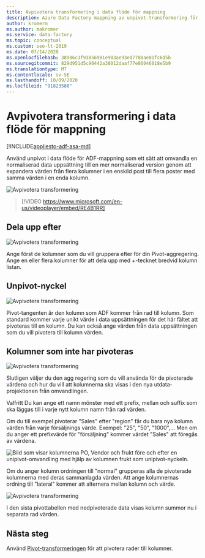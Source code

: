 ```yaml
---
title: Avpivotera transformering i data flöde för mappning
description: Azure Data Factory mappning av unpivot-transformering för data flöde
author: kromerm
ms.author: makromer
ms.service: data-factory
ms.topic: conceptual
ms.custom: seo-lt-2019
ms.date: 07/14/2020
ms.openlocfilehash: 38986c3f93856981e903ae93ed7788ae01fc6d5b
ms.sourcegitcommit: 829d951d5c90442a38012daaf77e86046018e5b9
ms.translationtype: MT
ms.contentlocale: sv-SE
ms.lasthandoff: 10/09/2020
ms.locfileid: "91823580"
---
```

# <a name="unpivot-transformation-in-mapping-data-flow"></a>Avpivotera transformering i data flöde för mappning

[!INCLUDE[appliesto-adf-asa-md](includes/appliesto-adf-asa-md.md)]

Använd unpivot i data flöde för ADF-mappning som ett sätt att omvandla en normaliserad data uppsättning till en mer normaliserad version genom att expandera värden från flera kolumner i en enskild post till flera poster med samma värden i en enda kolumn.

![Avpivotera transformering](media/data-flow/unpivot1.png "Avpivotera alternativ 1")

> [!VIDEO https://www.microsoft.com/en-us/videoplayer/embed/RE4B1RR]

## <a name="ungroup-by"></a>Dela upp efter

![Avpivotera transformering](media/data-flow/unpivot5.png "Avpivotera alternativ 2")

Ange först de kolumner som du vill gruppera efter för din Pivot-aggregering. Ange en eller flera kolumner för att dela upp med +-tecknet bredvid kolumn listan.

## <a name="unpivot-key"></a>Unpivot-nyckel

![Avpivotera transformering](media/data-flow/unpivot6.png "Avpivotera alternativ 3")

Pivot-tangenten är den kolumn som ADF kommer från rad till kolumn. Som standard kommer varje unikt värde i data uppsättningen för det här fältet att pivoteras till en kolumn. Du kan också ange värden från data uppsättningen som du vill pivotera till kolumn värden.

## <a name="unpivoted-columns"></a>Kolumner som inte har pivoteras

![Avpivotera transformering](media/data-flow//unpivot7.png "Avpivotera alternativ 4")

Slutligen väljer du den agg regering som du vill använda för de pivoterade värdena och hur du vill att kolumnerna ska visas i den nya utdata-projektionen från omvandlingen.

Valfritt Du kan ange ett namn mönster med ett prefix, mellan och suffix som ska läggas till i varje nytt kolumn namn från rad värden.

Om du till exempel pivoterar "Sales" efter "region" får du bara nya kolumn värden från varje försäljnings värde. Exempel: "25", "50", "1000",... Men om du anger ett prefixvärde för "försäljning" kommer värdet "Sales" att föregås av värdena.

![Bild som visar kolumnerna PO, Vendor och frukt före och efter en unipivot-omvandling med hjälp av kolumnen frukt som unipivot-nyckeln.](media/data-flow/unpivot3.png)

Om du anger kolumn ordningen till "normal" grupperas alla de pivoterade kolumnerna med deras sammanlagda värden. Att ange kolumnernas ordning till "lateral" kommer att alternera mellan kolumn och värde.

![Avpivotera transformering](media/data-flow//unpivot7.png "Avpivotera alternativ 5")

I den sista pivottabellen med nedpivoterade data visas kolumn summor nu i separata rad värden.

## <a name="next-steps"></a>Nästa steg

Använd [Pivot-transformeringen](data-flow-pivot.md) för att pivotera rader till kolumner.
